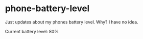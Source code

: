 # phone-battery-level
Just updates about my phones battery level. Why? I have no idea.

Current battery level: 80%
